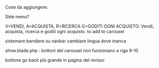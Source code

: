 Cose da aggiungere:

Side menu?

V=VENDI, A=ACQUISTA, R=RICERCA G=GODITI OGNI ACQUISTO: Vendi, acquista, ricerca e goditi ogni acquisto. to add to carousel

sistemare bandiere su navbar
cambiare lingua dove manca

show.blade.php :
bottoni del carousel non funzionano a riga 9-10

bottone go back più grande in pagina del revisor
